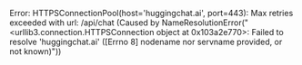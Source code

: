 Error: HTTPSConnectionPool(host='huggingchat.ai', port=443): Max retries exceeded with url: /api/chat (Caused by NameResolutionError("<urllib3.connection.HTTPSConnection object at 0x103a2e770>: Failed to resolve 'huggingchat.ai' ([Errno 8] nodename nor servname provided, or not known)"))